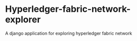 # Hyperledger-fabric-network-explorer
A django application for exploring hyperledger fabric network
